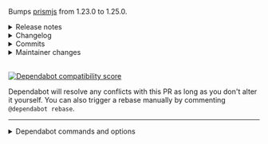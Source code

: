 Bumps [prismjs](https://github.com/PrismJS/prism) from 1.23.0 to 1.25.0.
<details>
<summary>Release notes</summary>
<p><em>Sourced from <a href="https://github.com/PrismJS/prism/releases">prismjs's releases</a>.</em></p>
<blockquote>
<h2>v1.25.0</h2>
<p>Release 1.25.0</p>
<h2>v1.24.1</h2>
<p>Release 1.24.1</p>
<h2>v1.24.0</h2>
<p>Release 1.24.0</p>
</blockquote>
</details>
<details>
<summary>Changelog</summary>
<p><em>Sourced from <a href="https://github.com/PrismJS/prism/blob/master/CHANGELOG.md">prismjs's changelog</a>.</em></p>
<blockquote>
<h2>1.25.0 (2021-09-16)</h2>
<h3>New components</h3>
<ul>
<li><strong>AviSynth</strong> (<a href="https://github-redirect.dependabot.com/PrismJS/prism/issues/3071">#3071</a>) <a href="https://github.com/PrismJS/prism/commit/746a4b1a"><code>746a4b1a</code></a></li>
<li><strong>Avro IDL</strong> (<a href="https://github-redirect.dependabot.com/PrismJS/prism/issues/3051">#3051</a>) <a href="https://github.com/PrismJS/prism/commit/87e5a376"><code>87e5a376</code></a></li>
<li><strong>Bicep</strong> (<a href="https://github-redirect.dependabot.com/PrismJS/prism/issues/3027">#3027</a>) <a href="https://github.com/PrismJS/prism/commit/c1dce998"><code>c1dce998</code></a></li>
<li><strong>GAP (CAS)</strong> (<a href="https://github-redirect.dependabot.com/PrismJS/prism/issues/3054">#3054</a>) <a href="https://github.com/PrismJS/prism/commit/23cd9b65"><code>23cd9b65</code></a></li>
<li><strong>GN</strong> (<a href="https://github-redirect.dependabot.com/PrismJS/prism/issues/3062">#3062</a>) <a href="https://github.com/PrismJS/prism/commit/4f97b82b"><code>4f97b82b</code></a></li>
<li><strong>Hoon</strong> (<a href="https://github-redirect.dependabot.com/PrismJS/prism/issues/2978">#2978</a>) <a href="https://github.com/PrismJS/prism/commit/ea776756"><code>ea776756</code></a></li>
<li><strong>Kusto</strong> (<a href="https://github-redirect.dependabot.com/PrismJS/prism/issues/3068">#3068</a>) <a href="https://github.com/PrismJS/prism/commit/e008ea05"><code>e008ea05</code></a></li>
<li><strong>Magma (CAS)</strong> (<a href="https://github-redirect.dependabot.com/PrismJS/prism/issues/3055">#3055</a>) <a href="https://github.com/PrismJS/prism/commit/a1b67ce3"><code>a1b67ce3</code></a></li>
<li><strong>MAXScript</strong> (<a href="https://github-redirect.dependabot.com/PrismJS/prism/issues/3060">#3060</a>) <a href="https://github.com/PrismJS/prism/commit/4fbdd2f8"><code>4fbdd2f8</code></a></li>
<li><strong>Mermaid</strong> (<a href="https://github-redirect.dependabot.com/PrismJS/prism/issues/3050">#3050</a>) <a href="https://github.com/PrismJS/prism/commit/148c1eca"><code>148c1eca</code></a></li>
<li><strong>Razor C#</strong> (<a href="https://github-redirect.dependabot.com/PrismJS/prism/issues/3064">#3064</a>) <a href="https://github.com/PrismJS/prism/commit/4433ccfc"><code>4433ccfc</code></a></li>
<li><strong>Systemd configuration file</strong> (<a href="https://github-redirect.dependabot.com/PrismJS/prism/issues/3053">#3053</a>) <a href="https://github.com/PrismJS/prism/commit/8df825e0"><code>8df825e0</code></a></li>
<li><strong>Wren</strong> (<a href="https://github-redirect.dependabot.com/PrismJS/prism/issues/3063">#3063</a>) <a href="https://github.com/PrismJS/prism/commit/6a356d25"><code>6a356d25</code></a></li>
</ul>
<h3>Updated components</h3>
<ul>
<li><strong>Bicep</strong>
<ul>
<li>Added support for multiline and interpolated strings and other improvements (<a href="https://github-redirect.dependabot.com/PrismJS/prism/issues/3028">#3028</a>) <a href="https://github.com/PrismJS/prism/commit/748bb9ac"><code>748bb9ac</code></a></li>
</ul>
</li>
<li><strong>C#</strong>
<ul>
<li>Added <code>with</code> keyword &amp; improved record support (<a href="https://github-redirect.dependabot.com/PrismJS/prism/issues/2993">#2993</a>) <a href="https://github.com/PrismJS/prism/commit/fdd291c0"><code>fdd291c0</code></a></li>
<li>Added <code>record</code>, <code>init</code>, and <code>nullable</code> keyword (<a href="https://github-redirect.dependabot.com/PrismJS/prism/issues/2991">#2991</a>) <a href="https://github.com/PrismJS/prism/commit/9b561565"><code>9b561565</code></a></li>
<li>Added context check for <code>from</code> keyword (<a href="https://github-redirect.dependabot.com/PrismJS/prism/issues/2970">#2970</a>) <a href="https://github.com/PrismJS/prism/commit/158f25d4"><code>158f25d4</code></a></li>
</ul>
</li>
<li><strong>C++</strong>
<ul>
<li>Fixed generic function false positive (<a href="https://github-redirect.dependabot.com/PrismJS/prism/issues/3043">#3043</a>) <a href="https://github.com/PrismJS/prism/commit/5de8947f"><code>5de8947f</code></a></li>
</ul>
</li>
<li><strong>Clojure</strong>
<ul>
<li>Improved tokenization (<a href="https://github-redirect.dependabot.com/PrismJS/prism/issues/3056">#3056</a>) <a href="https://github.com/PrismJS/prism/commit/8d0b74b5"><code>8d0b74b5</code></a></li>
</ul>
</li>
<li><strong>Hoon</strong>
<ul>
<li>Fixed mixed-case aura tokenization (<a href="https://github-redirect.dependabot.com/PrismJS/prism/issues/3002">#3002</a>) <a href="https://github.com/PrismJS/prism/commit/9c8911bd"><code>9c8911bd</code></a></li>
</ul>
</li>
<li><strong>Liquid</strong>
<ul>
<li>Added all objects from Shopify reference (<a href="https://github-redirect.dependabot.com/PrismJS/prism/issues/2998">#2998</a>) <a href="https://github.com/PrismJS/prism/commit/693b7433"><code>693b7433</code></a></li>
<li>Added <code>empty</code> keyword (<a href="https://github-redirect.dependabot.com/PrismJS/prism/issues/2997">#2997</a>) <a href="https://github.com/PrismJS/prism/commit/fe3bc526"><code>fe3bc526</code></a></li>
</ul>
</li>
<li><strong>Log file</strong>
<ul>
<li>Added support for Java stack traces (<a href="https://github-redirect.dependabot.com/PrismJS/prism/issues/3003">#3003</a>) <a href="https://github.com/PrismJS/prism/commit/b0365e70"><code>b0365e70</code></a></li>
</ul>
</li>
<li><strong>Markup</strong>
<ul>
<li>Made most patterns greedy (<a href="https://github-redirect.dependabot.com/PrismJS/prism/issues/3065">#3065</a>) <a href="https://github.com/PrismJS/prism/commit/52e8cee9"><code>52e8cee9</code></a></li>
<li>Fixed ReDoS (<a href="https://github-redirect.dependabot.com/PrismJS/prism/issues/3078">#3078</a>) <a href="https://github.com/PrismJS/prism/commit/0ff371bb"><code>0ff371bb</code></a></li>
</ul>
</li>
<li><strong>PureScript</strong>
<ul>
<li>Made <code>∀</code> a keyword (alias for <code>forall</code>) (<a href="https://github-redirect.dependabot.com/PrismJS/prism/issues/3005">#3005</a>) <a href="https://github.com/PrismJS/prism/commit/b38fc89a"><code>b38fc89a</code></a></li>
<li>Improved Haskell and PureScript (<a href="https://github-redirect.dependabot.com/PrismJS/prism/issues/3020">#3020</a>) <a href="https://github.com/PrismJS/prism/commit/679539ec"><code>679539ec</code></a></li>
</ul>
</li>
<li><strong>Python</strong>
<ul>
<li>Support for underscores in numbers (<a href="https://github-redirect.dependabot.com/PrismJS/prism/issues/3039">#3039</a>) <a href="https://github.com/PrismJS/prism/commit/6f5d68f7"><code>6f5d68f7</code></a></li>
</ul>
</li>
<li><strong>Sass</strong>
<ul>
<li>Fixed issues with CSS Extras (<a href="https://github-redirect.dependabot.com/PrismJS/prism/issues/2994">#2994</a>) <a href="https://github.com/PrismJS/prism/commit/14fdfe32"><code>14fdfe32</code></a></li>
</ul>
</li>
<li><strong>Shell session</strong>
<ul>
<li>Fixed command false positives (<a href="https://github-redirect.dependabot.com/PrismJS/prism/issues/3048">#3048</a>) <a href="https://github.com/PrismJS/prism/commit/35b88fcf"><code>35b88fcf</code></a></li>
<li>Added support for the percent sign as shell symbol (<a href="https://github-redirect.dependabot.com/PrismJS/prism/issues/3010">#3010</a>) <a href="https://github.com/PrismJS/prism/commit/4492b62b"><code>4492b62b</code></a></li>
</ul>
</li>
</ul>
<!-- raw HTML omitted -->
</blockquote>
<p>... (truncated)</p>
</details>
<details>
<summary>Commits</summary>
<ul>
<li><a href="https://github.com/PrismJS/prism/commit/99d94fa7c39d5aabee38ae0e729c330146820b4d"><code>99d94fa</code></a> 1.25.0</li>
<li><a href="https://github.com/PrismJS/prism/commit/6d8e54703b086ba4f4a3a9d9a56cbb06fee226d2"><code>6d8e547</code></a> Updated changelog (<a href="https://github-redirect.dependabot.com/PrismJS/prism/issues/3083">#3083</a>)</li>
<li><a href="https://github.com/PrismJS/prism/commit/e008ea056d5dac4c879bd89f41ec73f0ab7cda99"><code>e008ea0</code></a> Added support for Kusto (<a href="https://github-redirect.dependabot.com/PrismJS/prism/issues/3068">#3068</a>)</li>
<li><a href="https://github.com/PrismJS/prism/commit/4433ccfc0c2623bcef8b6dd214ffdb55245dbbc9"><code>4433ccf</code></a> Added support for ASP.NET Razor (<a href="https://github-redirect.dependabot.com/PrismJS/prism/issues/3064">#3064</a>)</li>
<li><a href="https://github.com/PrismJS/prism/commit/6a356d253aedf73c1167e84e2ad722cc1378a824"><code>6a356d2</code></a> Added support for Wren (<a href="https://github-redirect.dependabot.com/PrismJS/prism/issues/3063">#3063</a>)</li>
<li><a href="https://github.com/PrismJS/prism/commit/4fbdd2f8f8b8e5d068a748bb85c32137028fc4fa"><code>4fbdd2f</code></a> Added support for MAXScript (<a href="https://github-redirect.dependabot.com/PrismJS/prism/issues/3060">#3060</a>)</li>
<li><a href="https://github.com/PrismJS/prism/commit/746a4b1adff68045307e768f47a5a430b85f03d7"><code>746a4b1</code></a> Added AviSynth language definition (<a href="https://github-redirect.dependabot.com/PrismJS/prism/issues/3071">#3071</a>)</li>
<li><a href="https://github.com/PrismJS/prism/commit/ffb2043909d7e40a41fab0077444ab80d2517b89"><code>ffb2043</code></a> Twilight theme: Increase selector specificities of plugin overrides (<a href="https://github-redirect.dependabot.com/PrismJS/prism/issues/3081">#3081</a>)</li>
<li><a href="https://github.com/PrismJS/prism/commit/52e8cee97ad9e54c5095dc2e695cf8b50697f8fc"><code>52e8cee</code></a> Markup: Made most patterns greedy (<a href="https://github-redirect.dependabot.com/PrismJS/prism/issues/3065">#3065</a>)</li>
<li><a href="https://github.com/PrismJS/prism/commit/c7b6a7f6a514143fa4a32774775e4b91676ce91d"><code>c7b6a7f</code></a> Previewers: Ensure popup is visible across themes (<a href="https://github-redirect.dependabot.com/PrismJS/prism/issues/3080">#3080</a>)</li>
<li>Additional commits viewable in <a href="https://github.com/PrismJS/prism/compare/v1.23.0...v1.25.0">compare view</a></li>
</ul>
</details>
<details>
<summary>Maintainer changes</summary>
<p>This version was pushed to npm by <a href="https://www.npmjs.com/~rundevelopment">rundevelopment</a>, a new releaser for prismjs since your current version.</p>
</details>
<br />


[![Dependabot compatibility score](https://dependabot-badges.githubapp.com/badges/compatibility_score?dependency-name=prismjs&package-manager=npm_and_yarn&previous-version=1.23.0&new-version=1.25.0)](https://docs.github.com/en/github/managing-security-vulnerabilities/about-dependabot-security-updates#about-compatibility-scores)

Dependabot will resolve any conflicts with this PR as long as you don't alter it yourself. You can also trigger a rebase manually by commenting `@dependabot rebase`.

[//]: # (dependabot-automerge-start)
[//]: # (dependabot-automerge-end)

---

<details>
<summary>Dependabot commands and options</summary>
<br />

You can trigger Dependabot actions by commenting on this PR:
- `@dependabot rebase` will rebase this PR
- `@dependabot recreate` will recreate this PR, overwriting any edits that have been made to it
- `@dependabot merge` will merge this PR after your CI passes on it
- `@dependabot squash and merge` will squash and merge this PR after your CI passes on it
- `@dependabot cancel merge` will cancel a previously requested merge and block automerging
- `@dependabot reopen` will reopen this PR if it is closed
- `@dependabot close` will close this PR and stop Dependabot recreating it. You can achieve the same result by closing it manually
- `@dependabot ignore this major version` will close this PR and stop Dependabot creating any more for this major version (unless you reopen the PR or upgrade to it yourself)
- `@dependabot ignore this minor version` will close this PR and stop Dependabot creating any more for this minor version (unless you reopen the PR or upgrade to it yourself)
- `@dependabot ignore this dependency` will close this PR and stop Dependabot creating any more for this dependency (unless you reopen the PR or upgrade to it yourself)
- `@dependabot use these labels` will set the current labels as the default for future PRs for this repo and language
- `@dependabot use these reviewers` will set the current reviewers as the default for future PRs for this repo and language
- `@dependabot use these assignees` will set the current assignees as the default for future PRs for this repo and language
- `@dependabot use this milestone` will set the current milestone as the default for future PRs for this repo and language

You can disable automated security fix PRs for this repo from the [Security Alerts page](https://github.com/shfshanyue/Daily-Question/network/alerts).

</details>